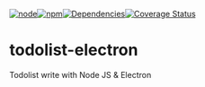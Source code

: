 [![node](https://img.shields.io/node/v/gh-badges.svg)]()[![npm](https://img.shields.io/npm/v/npm.svg)]()[![Dependencies](https://david-dm.org/deathart/todolist-electron.svg)](https://david-dm.org/deathart/todolist-electron)[![Coverage Status](https://coveralls.io/repos/github/deathart/todolist-electron/badge.svg?branch=master)](https://coveralls.io/github/deathart/todolist-electron?branch=master)

# todolist-electron
Todolist write with Node JS &amp; Electron
